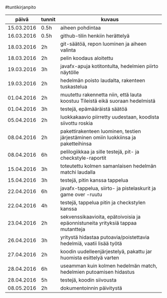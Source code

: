 ﻿#tuntikirjanpito

päivä | tunnit | kuvaus
------------------ | ------ | ----------------------
15.03.2016 | 0.5h | aiheen pohdintaa
16.03.2016 | 0.5h | github-tilin henkiin herättelyä
18.03.2016 | 2h | git-säätöä, repon luominen ja aiheen valinta
18.03.2016 | 2h | pelin koodaus aloitettu
19.03.2016 | 3h | javafx-apuja kotitontulta, hedelmien piirto näytölle
19.03.2016 | 2h | hedelmän poisto laudalta, rakenteen tuskastelua
01.04.2016 | 2h | muutettu rakennetta niin, että lauta koostuu Tileistä eikä suoraan hedelmistä
01.04.2016 | 3h | testejä, epämääräistä säätöä
05.04.2016 | 2h | luokkakaavio piirretty uudestaan, koodista siivottu roskia
08.04.2016 | 2h | pakettirakenteen luominen, testien järjestäminen omiin luokkiinsa ja paketteihinsa
08.04.2016 | 6h | pelilogiikkaa ja sille testejä, pit- ja checkstyle-raportit
15.04.2016 | 3h | toteutettu kolmen samanlaisen hedelmän matchi laudalla
15.04.2016 | 3h | testejä, pitin kanssa tappelua
22.04.2016 | 6h | javafx-tappelua, siirto- ja pistelaskurit ja game over -ruutu
22.04.2016 | 4h | testejä, tappelua pitin ja checkstylen kanssa
23.04.2016 | 2h | sekvenssikaavioita, epätoivoisia ja epäonnistuneita yrityksiä tappaa mutantteja
26.04.2016 | 3h | yritystä hidastaa putoavia/poistettavia hedelmiä, vaatii lisää työtä
27.04.2016 | 2h | koodin uudelleenjärjestelyä, pakattu jar huomista esittelyä varten
28.04.2016 | 6h | useamman kuin kolmen hedelmän match, hedelmien putoamisen hidastus
28.04.2016 | 5h | testejä, koodin siivousta
08.05.2016 | 2h | dokumentoinnin päivitystä